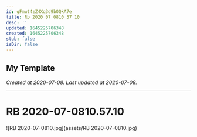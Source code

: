 ```yaml
---
id: gFmwt4zZ4Xq3d9bOQkA7e
title: Rb 2020 07 0810 57 10
desc: ''
updated: 1645225706348
created: 1645225706348
stub: false
isDir: false
---
```

My Template
---

_Created at 2020-07-08._
_Last updated at 2020-07-08._




---

# RB 2020-07-0810.57.10


![RB 2020-07-0810.jpg](assets/RB 2020-07-0810.jpg)

